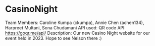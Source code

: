 # CasinoNight
Team Members: Caroline Kumpa (ckumpa), Annie Chen (achen134), Harpreet Multani, Sona Chudamani
API used: QR code API https://goqr.me/api/
Description: Our new Casino Night website for our event held in 2023. Hope to see Nelson there :) 
